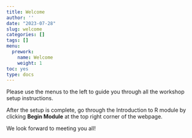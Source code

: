 ```yaml
---
title: Welcome
author: ''
date: "2023-07-28"
slug: welcome
categories: []
tags: []
menu:
  prework:
    name: Welcome
    weight: 1
toc: yes
type: docs
---
```


Please use the menus to the left to guide you through all the workshop setup instructions. 

After the setup is complete, go through the Introduction to R module by clicking **Begin Module** at the top right corner of the webpage. 

We look forward to meeting you all!
